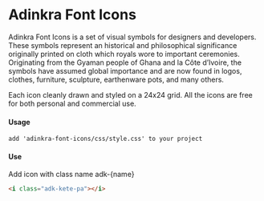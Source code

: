 # Adinkra Font Icons

Adinkra Font Icons is a set of visual symbols for designers and developers. These symbols represent an historical and philosophical significance originally printed on cloth which royals wore to important ceremonies. Originating from the Gyaman people of Ghana and la Côte d’Ivoire, the symbols have assumed global importance and are now found in logos, clothes, furniture, sculpture, earthenware pots, and many others.

Each icon cleanly drawn and styled on a 24x24 grid. All the icons are free for both personal and commercial use.



#### Usage

```
add 'adinkra-font-icons/css/style.css' to your project
```


#### Use

Add icon with class name adk-{name}

```html
<i class="adk-kete-pa"></i>
```
